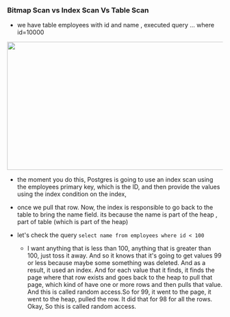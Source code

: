 ### Bitmap Scan vs Index Scan Vs Table Scan

- we have table employees with id and name , executed query ... where id=10000
<img width=800 height=300 src="https://github.com/user-attachments/assets/93ea602a-f4e3-4981-938f-0ed7abcf638e">

  - the moment you do this, Postgres is going to use an index scan using the employees primary key, which is the ID, and then provide the values using the index condition on the index,
  - once we pull that row. Now, the index is responsible to go back to the table to bring the name field. its because the name is part of the heap , part of table (which is part of the heap)

- let's check the query ```select name from employees where id < 100```
  -  I want anything that is less than 100, anything that is greater than 100, just toss it away. And so it knows that it's going to get values 99 or less because maybe some something was deleted. And as a result, it used an index. And for each value that it finds, it finds the page where that row exists and goes back to the heap to pull that page, which kind of have one or more rows and then pulls that value. And this is called random access.So for 99, it went to the page, it went to the heap, pulled the row. It did that for 98 for all the rows. Okay, So this is called random access.
